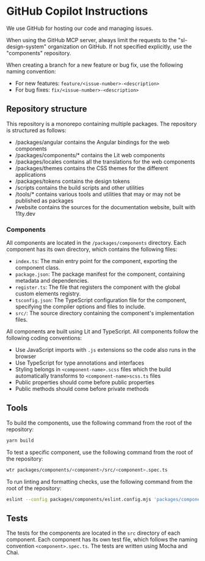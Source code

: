 # GitHub Copilot Instructions

We use GitHub for hosting our code and managing issues.

When using the GitHub MCP server, always limit the requests to the "sl-design-system" organization on GitHub. If not specified explicitly, use the "components" repository.

When creating a branch for a new feature or bug fix, use the following naming convention:
- For new features: `feature/<issue-number>-<description>`
- For bug fixes: `fix/<issue-number>-<description>`

## Repository structure

This repository is a monorepo containing multiple packages. The repository is structured as follows:
- /packages/angular contains the Angular bindings for the web components
- /packages/components/* contains the Lit web components
- /packages/locales contains all the translations for the web components
- /packages/themes contains the CSS themes for the different applications
- /packages/tokens contains the design tokens
- /scripts contains the build scripts and other utilities
- /tools/* contains various tools and utilities that may or may not be published as packages
- /website contains the sources for the documentation website, built with 11ty.dev

### Components

All components are located in the `/packages/components` directory. Each component has its own directory, which contains the following files:
- `index.ts`: The main entry point for the component, exporting the component class.
- `package.json`: The package manifest for the component, containing metadata and dependencies.
- `register.ts`: The file that registers the component with the global custom elements registry.
- `tsconfig.json`: The TypeScript configuration file for the component, specifying the compiler options and files to include.
- `src/`: The source directory containing the component's implementation files.

All components are built using Lit and TypeScript. All components follow the following coding conventions:
- Use JavaScript imports with `.js` extensions so the code also runs in the browser
- Use TypeScript for type annotations and interfaces
- Styling belongs in `<component-name>.scss` files which the build automatically transforms to `<component-name>scss.ts` files
- Public properties should come before public properties
- Public methods should come before private methods

## Tools

To build the components, use the following command from the root of the repository:
```bash
yarn build
```

To test a specific component, use the following command from the root of the repository:
```bash
wtr packages/components/<component>/src/<component>.spec.ts
```

To run linting and formatting checks, use the following command from the root of the repository:
```bash
eslint --config packages/components/eslint.config.mjs 'packages/components/<component>/**/*.ts'
```

## Tests

The tests for the components are located in the `src` directory of each component. Each component has its own test file, which follows the naming convention `<component>.spec.ts`. The tests are written using Mocha and Chai.
